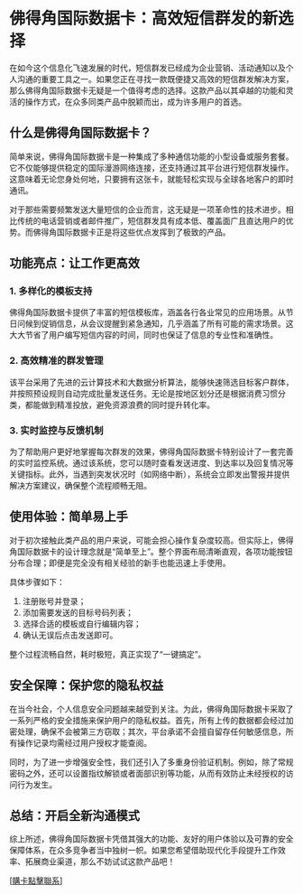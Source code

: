 # 佛得角国际数据卡：高效短信群发的新选择

在如今这个信息化飞速发展的时代，短信群发已经成为企业营销、活动通知以及个人沟通的重要工具之一。如果您正在寻找一款既便捷又高效的短信群发解决方案，那么佛得角国际数据卡无疑是一个值得考虑的选择。这款产品以其卓越的功能和灵活的操作方式，在众多同类产品中脱颖而出，成为许多用户的首选。

## 什么是佛得角国际数据卡？

简单来说，佛得角国际数据卡是一种集成了多种通信功能的小型设备或服务套餐。它不仅能够提供稳定的国际漫游网络连接，还支持通过其平台进行短信群发操作。这意味着无论您身处何地，只要拥有这张卡，就能轻松实现与全球各地客户的即时通讯。

对于那些需要频繁发送大量短信的企业而言，这无疑是一项革命性的技术进步。相比传统的电话营销或者邮件推广，短信群发具有成本低、覆盖面广且直达用户的优势。而佛得角国际数据卡正是将这些优点发挥到了极致的产品。

## 功能亮点：让工作更高效

### 1. 多样化的模板支持
佛得角国际数据卡提供了丰富的短信模板库，涵盖各行各业常见的应用场景。从节日问候到促销信息，从会议提醒到紧急通知，几乎涵盖了所有可能的需求场景。这大大节省了用户编写短信内容的时间，同时也保证了信息的专业性和准确性。

### 2. 高效精准的群发管理
该平台采用了先进的云计算技术和大数据分析算法，能够快速筛选目标客户群体，并按照预设规则自动完成批量发送任务。无论是按地区划分还是根据消费习惯分类，都能做到精准投放，避免资源浪费的同时提升转化率。

### 3. 实时监控与反馈机制
为了帮助用户更好地掌握每次群发的效果，佛得角国际数据卡特别设计了一套完善的实时监控系统。通过该系统，您可以随时查看发送进度、到达率以及回复情况等关键指标。此外，当遇到突发状况时（如网络中断），系统会立即发出警报并提供解决方案建议，确保整个流程顺畅无阻。

## 使用体验：简单易上手

对于初次接触此类产品的用户来说，可能会担心操作复杂度较高。但实际上，佛得角国际数据卡的设计理念就是“简单至上”。整个界面布局清晰直观，各项功能按钮分布合理；即便是完全没有相关经验的新手也能迅速上手使用。

具体步骤如下：
1. 注册账号并登录；
2. 添加需要发送的目标号码列表；
3. 选择合适的模板或自行编辑内容；
4. 确认无误后点击发送即可。

整个过程流畅自然，耗时极短，真正实现了“一键搞定”。

## 安全保障：保护您的隐私权益

在当今社会，个人信息安全问题越来越受到关注。为此，佛得角国际数据卡采取了一系列严格的安全措施来保护用户的隐私权益。首先，所有上传的数据都会经过加密处理，确保不会被第三方窃取；其次，平台承诺不会擅自留存任何敏感信息，所有操作记录均需经过用户授权才能查阅。

同时，为了进一步增强安全性，我们还引入了多重身份验证机制。例如，除了常规密码之外，还可以设置指纹解锁或者面部识别等功能，从而有效防止未经授权的访问行为发生。

## 总结：开启全新沟通模式

综上所述，佛得角国际数据卡凭借其强大的功能、友好的用户体验以及可靠的安全保障体系，在众多竞争者当中独树一帜。如果您希望借助现代化手段提升工作效率、拓展商业渠道，那么不妨试试这款产品吧！

[[購卡點擊聯系](https://t.me/s/esim1088)]